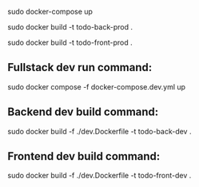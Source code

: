 
sudo docker-compose up  

sudo docker build -t todo-back-prod .  

sudo docker build -t todo-front-prod .  

## Fullstack dev run command:  
sudo docker compose -f docker-compose.dev.yml up  
## Backend dev build command:  
sudo docker build -f ./dev.Dockerfile -t todo-back-dev .  
## Frontend dev build command:  
sudo docker build -f ./dev.Dockerfile -t todo-front-dev .  